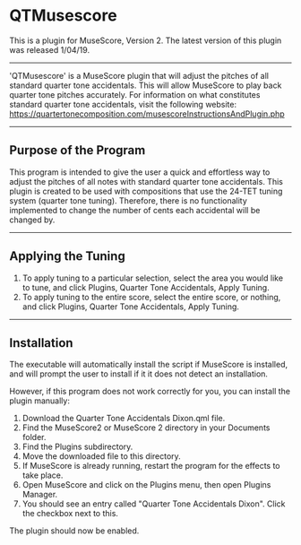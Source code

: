 QTMusescore
=================
This is a plugin for MuseScore, Version 2.
The latest version of this plugin was released 1/04/19.

---

'QTMusescore' is a MuseScore plugin that will adjust the pitches of all standard quarter tone accidentals.  This will allow MuseScore to play back quarter tone pitches accurately.  For information on what constitutes standard quarter tone accidentals, visit the following website: https://quartertonecomposition.com/musescoreInstructionsAndPlugin.php

---

## Purpose of the Program
This program is intended to give the user a quick and effortless way to adjust the pitches of all notes with standard quarter tone accidentals.  This plugin is created to be used with compositions that use the 24-TET tuning system (quarter tone tuning).  Therefore, there is no functionality implemented to change the number of cents each accidental will be changed by.

---

## Applying the Tuning
1. To apply tuning to a particular selection, select the area you would like to tune, and click Plugins, Quarter Tone Accidentals, Apply Tuning.
2. To apply tuning to the entire score, select the entire score, or nothing, and click Plugins, Quarter Tone Accidentals, Apply Tuning.

---

## Installation
The executable will automatically install the script if MuseScore is installed, and will prompt the user to install if it it does not detect an installation.

However, if this program does not work correctly for you, you can install the plugin manually:
1. Download the Quarter Tone Accidentals Dixon.qml file.
2. Find the MuseScore2 or MuseScore 2 directory in your Documents folder.
3. Find the Plugins subdirectory.
4. Move the downloaded file to this directory.
5. If MuseScore is already running, restart the program for the effects to take place.
6. Open MuseScore and click on the Plugins menu, then open Plugins Manager.
7. You should see an entry called "Quarter Tone Accidentals Dixon".  Click the checkbox next to this.

The plugin should now be enabled.
